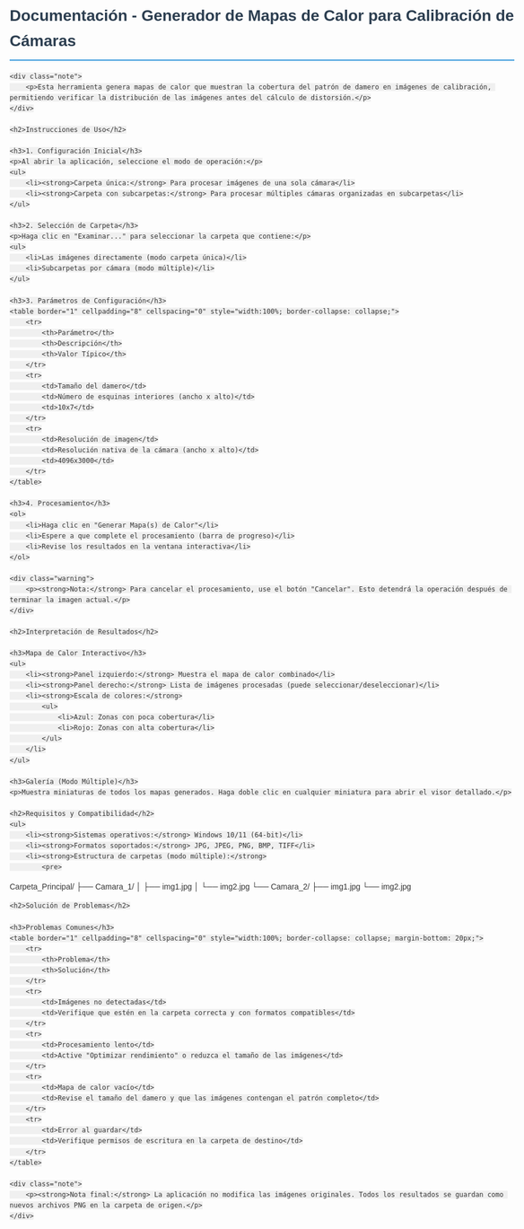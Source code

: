 <!DOCTYPE html>
<html lang="es">
<head>
    <meta charset="UTF-8">
    <meta name="viewport" content="width=device-width, initial-scale=1.0">
    <title>Documentación - Generador de Mapas de Calor</title>
    <style>
        body {
            font-family: Arial, sans-serif;
            line-height: 1.6;
            max-width: 900px;
            margin: 0 auto;
            padding: 20px;
            color: #333;
        }
        h1, h2, h3 {
            color: #2c3e50;
        }
        h1 {
            border-bottom: 2px solid #3498db;
            padding-bottom: 10px;
        }
        h2 {
            background-color: #f8f9fa;
            padding: 8px;
            border-left: 4px solid #3498db;
        }
        code {
            background-color: #f0f0f0;
            padding: 2px 4px;
            border-radius: 3px;
            font-family: monospace;
        }
        .note {
            background-color: #e7f5fe;
            border-left: 4px solid #3498db;
            padding: 12px;
            margin: 15px 0;
        }
        .warning {
            background-color: #fff3bf;
            border-left: 4px solid #ffd43b;
            padding: 12px;
            margin: 15px 0;
        }
        .screenshot {
            border: 1px solid #ddd;
            max-width: 100%;
            height: auto;
            margin: 15px 0;
            box-shadow: 0 2px 4px rgba(0,0,0,0.1);
        }
    </style>
</head>
<body>
    <h1>Documentación - Generador de Mapas de Calor para Calibración de Cámaras</h1>

    <div class="note">
        <p>Esta herramienta genera mapas de calor que muestran la cobertura del patrón de damero en imágenes de calibración, permitiendo verificar la distribución de las imágenes antes del cálculo de distorsión.</p>
    </div>

    <h2>Instrucciones de Uso</h2>

    <h3>1. Configuración Inicial</h3>
    <p>Al abrir la aplicación, seleccione el modo de operación:</p>
    <ul>
        <li><strong>Carpeta única:</strong> Para procesar imágenes de una sola cámara</li>
        <li><strong>Carpeta con subcarpetas:</strong> Para procesar múltiples cámaras organizadas en subcarpetas</li>
    </ul>

    <h3>2. Selección de Carpeta</h3>
    <p>Haga clic en "Examinar..." para seleccionar la carpeta que contiene:</p>
    <ul>
        <li>Las imágenes directamente (modo carpeta única)</li>
        <li>Subcarpetas por cámara (modo múltiple)</li>
    </ul>

    <h3>3. Parámetros de Configuración</h3>
    <table border="1" cellpadding="8" cellspacing="0" style="width:100%; border-collapse: collapse;">
        <tr>
            <th>Parámetro</th>
            <th>Descripción</th>
            <th>Valor Típico</th>
        </tr>
        <tr>
            <td>Tamaño del damero</td>
            <td>Número de esquinas interiores (ancho x alto)</td>
            <td>10x7</td>
        </tr>
        <tr>
            <td>Resolución de imagen</td>
            <td>Resolución nativa de la cámara (ancho x alto)</td>
            <td>4096x3000</td>
        </tr>
    </table>

    <h3>4. Procesamiento</h3>
    <ol>
        <li>Haga clic en "Generar Mapa(s) de Calor"</li>
        <li>Espere a que complete el procesamiento (barra de progreso)</li>
        <li>Revise los resultados en la ventana interactiva</li>
    </ol>

    <div class="warning">
        <p><strong>Nota:</strong> Para cancelar el procesamiento, use el botón "Cancelar". Esto detendrá la operación después de terminar la imagen actual.</p>
    </div>

    <h2>Interpretación de Resultados</h2>

    <h3>Mapa de Calor Interactivo</h3>
    <ul>
        <li><strong>Panel izquierdo:</strong> Muestra el mapa de calor combinado</li>
        <li><strong>Panel derecho:</strong> Lista de imágenes procesadas (puede seleccionar/deseleccionar)</li>
        <li><strong>Escala de colores:</strong>
            <ul>
                <li>Azul: Zonas con poca cobertura</li>
                <li>Rojo: Zonas con alta cobertura</li>
            </ul>
        </li>
    </ul>

    <h3>Galería (Modo Múltiple)</h3>
    <p>Muestra miniaturas de todos los mapas generados. Haga doble clic en cualquier miniatura para abrir el visor detallado.</p>

    <h2>Requisitos y Compatibilidad</h2>
    <ul>
        <li><strong>Sistemas operativos:</strong> Windows 10/11 (64-bit)</li>
        <li><strong>Formatos soportados:</strong> JPG, JPEG, PNG, BMP, TIFF</li>
        <li><strong>Estructura de carpetas (modo múltiple):</strong>
            <pre>
Carpeta_Principal/
├── Camara_1/
│   ├── img1.jpg
│   └── img2.jpg
└── Camara_2/
    ├── img1.jpg
    └── img2.jpg</pre>
        </li>
    </ul>

    <h2>Solución de Problemas</h2>

    <h3>Problemas Comunes</h3>
    <table border="1" cellpadding="8" cellspacing="0" style="width:100%; border-collapse: collapse; margin-bottom: 20px;">
        <tr>
            <th>Problema</th>
            <th>Solución</th>
        </tr>
        <tr>
            <td>Imágenes no detectadas</td>
            <td>Verifique que estén en la carpeta correcta y con formatos compatibles</td>
        </tr>
        <tr>
            <td>Procesamiento lento</td>
            <td>Active "Optimizar rendimiento" o reduzca el tamaño de las imágenes</td>
        </tr>
        <tr>
            <td>Mapa de calor vacío</td>
            <td>Revise el tamaño del damero y que las imágenes contengan el patrón completo</td>
        </tr>
        <tr>
            <td>Error al guardar</td>
            <td>Verifique permisos de escritura en la carpeta de destino</td>
        </tr>
    </table>

    <div class="note">
        <p><strong>Nota final:</strong> La aplicación no modifica las imágenes originales. Todos los resultados se guardan como nuevos archivos PNG en la carpeta de origen.</p>
    </div>
</body>
</html>

